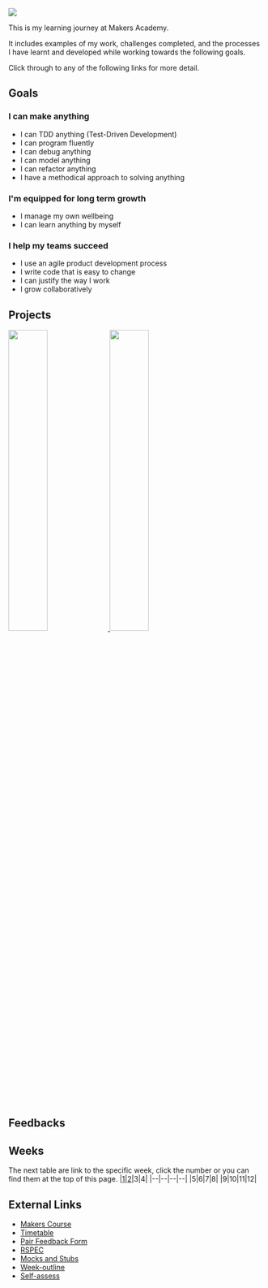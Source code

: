 ![](https://placehold.it/1200x300/374c53/FFFFFF/?text=Portfolio)

This is my learning journey at Makers Academy.

It includes examples of my work, challenges completed, and the processes I have learnt and developed while working towards the following goals.

Click through to any of the following links for more detail.

## Goals

### I can make anything

- I can TDD anything (Test-Driven Development)
- I can program fluently
- I can debug anything
- I can model anything
- I can refactor anything
- I have a methodical approach to solving anything

### I'm equipped for long term growth

- I manage my own wellbeing
- I can learn anything by myself

### I help my teams succeed

- I use an agile product development process
- I write code that is easy to change
- I can justify the way I work
- I grow collaboratively

## Projects

<a href="https://github.com/xavierloos/boris_bikes" target="_blank">
    <img height="auto" width="39%" src="https://github-readme-stats.vercel.app/api/pin/?username=xavierloos&repo=boris_bikes" />
  </a>
  <a href="https://github.com/xavierloos/takeaway_challenge" target="_blank">
    <img height="auto" width="39%" src="https://github-readme-stats.vercel.app/api/pin/?username=xavierloos&repo=takeaway_challenge" />
  </a>

## Feedbacks

## Weeks

The next table are link to the specific week, click the number or you can find them at the top of this page.
|<a href="https://github.com/xavierloos/Portfolio/blob/master/Week1.md">1</a>|<a href="https://github.com/xavierloos/Portfolio/blob/master/Week2.md">2</a>|3|4|
|--|--|--|--|
|5|6|7|8|
|9|10|11|12|

## External Links

- <a href="https://github.com/makersacademy/course">Makers Course</a>
- <a href="https://airtable.com/shrn6cujjhTRxqfob/tblU9M74TCpg89oGC">Timetable</a>
- <a href="https://forms.gle/Dzfosv8v6hZTJcF39">Pair Feedback Form</a>
- <a href="https://relishapp.com/rspec/rspec-expectations/v/3-10/docs">RSPEC</a>
- [Mocks and Stubs](http://rubyblog.pro/2017/10/rspec-difference-between-mocks-and-stubs)
- [Week-outline](https://github.com/makersacademy/course/blob/master/week_outlines.md)
- [Self-assess](https://github.com/makersacademy/course/blob/master/how-to/self-assess-after-end-of-unit-challenge.md#what-you-should-do-next-to-make-sure-you-can-improve-on-with-coding-processes)
